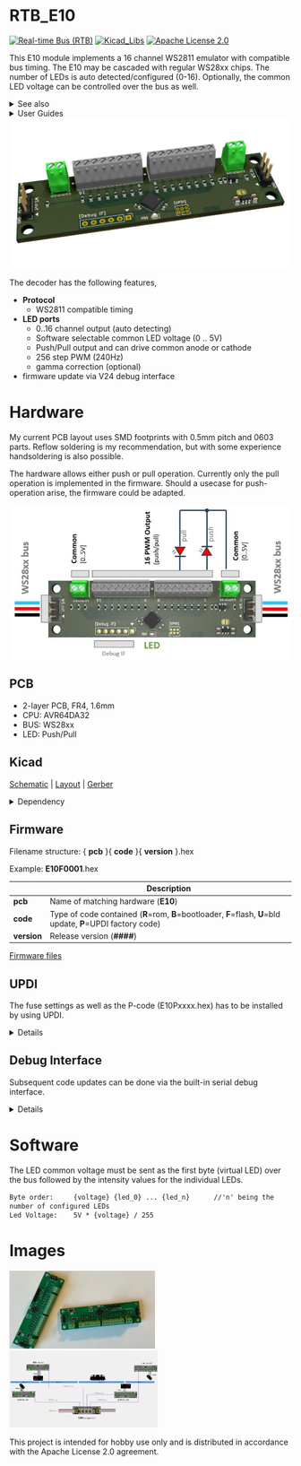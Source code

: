 # RTB_E10
[![Real-time Bus (RTB)](https://img.shields.io/badge/RTB_Project-FF6699)](https://www.rtb4dcc.de)
[![Kicad_Libs](https://img.shields.io/badge/Kicad_Libs-29C7FF)](https://github.com/git4dcc/RTB_SamacSys)
[![Apache License 2.0](https://img.shields.io/badge/license-Apache%20License%202.0-lightgray)](https://www.apache.org/licenses/LICENSE-2.0)

This E10 module implements a 16 channel WS2811 emulator with compatible bus timing. The E10 may be cascaded with regular WS28xx chips. The number of LEDs is auto detected/configured (0-16). Optionally, the common LED voltage can be controlled over the bus as well.

<details>
<summary>See also</summary>

- [RTB_E13](https://github.com/git4dcc/RTB_E13)
- [RTB_E15](https://github.com/git4dcc/RTB_E15)

</details>

<details>
<summary>User Guides</summary>

- [User Guide - DE](https://rtb4dcc.de/ws2811_guide_de/)
- User Guide - EN

</details>

<img src=supplemental/images/E10_main.jpg>

The decoder has the following features,
- **Protocol**
  - WS2811 compatible timing
- **LED ports**
  - 0..16 channel output (auto detecting)
  - Software selectable common LED voltage (0 .. 5V)
  - Push/Pull output and can drive common anode or cathode
  - 256 step PWM (240Hz)
  - gamma correction (optional)
- firmware update via V24 debug interface

# Hardware
My current PCB layout uses SMD footprints with 0.5mm pitch and 0603 parts. Reflow soldering is my recommendation, but with some experience handsoldering is also possible.

The hardware allows either push or pull operation. Currently only the pull operation is implemented in the firmware. Should a usecase for push-operation arise, the firmware could be adapted.

<img src=supplemental/images/E10_top_connect.jpg>

## PCB

- 2-layer PCB, FR4, 1.6mm
- CPU: AVR64DA32
- BUS: WS28xx
- LED: Push/Pull

## Kicad
[Schematic](doc/E10_schematic.pdf) | [Layout](doc/E10_layout.pdf) | [Gerber](gerber)

<details>
<summary>Dependency</summary>
<br>

:yellow_circle: Requires my Kicad project library [RTB_SamacSys](https://github.com/git4dcc/RTB_SamacSys) in the same directory tree.

</details>

## Firmware
Filename structure: { **pcb** }{ **code** }{ **version** }.hex

Example: **E10F0001**.hex

|   | Description |
| --- | --- |
| **pcb** | Name of matching hardware (**E10**) |
| **code** | Type of code contained (**R**=rom, **B**=bootloader, **F**=flash, **U**=bld update, **P**=UPDI factory code) |
| **version** | Release version (**####**) |

[Firmware files](firmware)

## UPDI
The fuse settings as well as the P-code (E10Pxxxx.hex) has to be installed by using UPDI.<br>

<details>
<summary>Details</summary>

<img src=https://rtb4dcc.de/wp-content/uploads/2024/07/un_E10_4.jpg>

| Fuse Setting | P-Code Install |
| --- | --- |
|<img src="https://rtb4dcc.de/wp-content/uploads/2024/07/un_E10_Fuses.png" width=500>|<img src="https://rtb4dcc.de/wp-content/uploads/2024/07/un_E10_Mem.png" width=500>|

</details>

## Debug Interface
Subsequent code updates can be done via the built-in serial debug interface.<br>

<details>
<summary>Details</summary>

- connect the serial cable **(1Mb, 8N1, RTS/CTS)**
- press 'break' within the VT100 terminal to bump the module to console prompt
- upload the firmware file (E10Fxxxx.hex)
- for more details, refer to the 'User Guide'

  <img src="https://rtb4dcc.de/wp-content/uploads/2024/07/un_E10_Rom.png">
</details>

# Software
The LED common voltage must be sent as the first byte (virtual LED) over the bus followed by the intensity values for the individual LEDs.

```
Byte order:     {voltage} {led_0} ... {led_n}      //'n' being the number of configured LEDs
Led Voltage:    5V * {voltage} / 255
```

# Images
<img src=supplemental/images/E10_samples.jpg width=260> <img src=supplemental/images/E10_usecase.jpg width=265>

This project is intended for hobby use only and is distributed in accordance with the Apache License 2.0 agreement.
